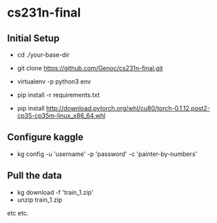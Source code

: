 # cs231n-final

## Initial Setup

- cd ./your-base-dir
- git clone https://github.com/Genoc/cs231n-final.git

- virtualenv -p python3 env
- pip install -r requirements.txt
- pip install http://download.pytorch.org/whl/cu80/torch-0.1.12.post2-cp35-cp35m-linux_x86_64.whl

## Configure kaggle
- kg config -u 'username' -p 'password' -c 'painter-by-numbers'

## Pull the data
- kg download -f 'train_1.zip'
- unzip train_1.zip


etc etc.

